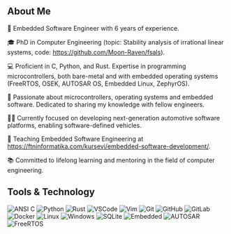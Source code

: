 ## About Me

🔧 Embedded Software Engineer with 6 years of experience.

🎓 PhD in Computer Engineering (topic: Stability analysis of irrational linear systems, code: https://github.com/Moon-Raven/fsals).

💻 Proficient in C, Python, and Rust. Expertise in programming microcontrollers, both bare-metal and with embedded operating systems (FreeRTOS, OSEK, AUTOSAR OS, Embedded Linux, ZephyrOS).

🚀 Passionate about microcontrollers, operating systems and embedded software. Dedicated to sharing my knowledge with fellow engineers.

👨‍💻 Currently focused on developing next-generation automotive software platforms, enabling software-defined vehicles.

🌱 Teaching Embedded Software Engineering at https://ftninformatika.com/kursevi/embedded-software-development/.

📚 Committed to lifelong learning and mentoring in the field of computer engineering.

## Tools & Technology

![ANSI C](https://img.shields.io/badge/ANSI-darkgreen?logo=C&logoColor=white)
![Python](https://img.shields.io/badge/Python-blue?logo=python&logoColor=white)
![Rust](https://img.shields.io/badge/Rust-black?logo=rust&logoColor=white)
![VSCode](https://img.shields.io/badge/VSCode-blue?logo=VisualStudioCode&logoColor=white)
![Vim](https://img.shields.io/badge/Vim-darkgreen?logo=vim&logoColor=white)
![Git](https://img.shields.io/badge/Git-red?logo=git&logoColor=white)
![GitHub](https://img.shields.io/badge/GitHub-black?logo=github&logoColor=white)
![GitLab](https://img.shields.io/badge/GitLab-darkorchid?logo=gitlab&logoColor=white)
![Docker](https://img.shields.io/badge/Docker-blue?logo=docker&logoColor=white)
![Linux](https://img.shields.io/badge/Linux-red?logo=linux&logoColor=white)
![Windows](https://img.shields.io/badge/Windows-yellow?logo=windows&logoColor=white)
![SQLite](https://img.shields.io/badge/SQLite-blue?logo=sqlite&logoColor=white)
![Embedded](https://img.shields.io/badge/Embedded-red)
![AUTOSAR](https://img.shields.io/badge/AUTOSAR-yellow)
![FreeRTOS](https://img.shields.io/badge/FreeRTOS-darkslateblue)
